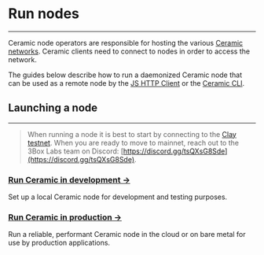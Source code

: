 # Run nodes

---

Ceramic node operators are responsible for hosting the various [Ceramic networks](../learn/networks.md). Ceramic clients need to connect to nodes in order to access the network.

The guides below describe how to run a daemonized Ceramic node that can be used as a remote node by the [JS HTTP Client](https://developers.ceramic.network/build/javascript/installation/#js-http-client) or the [Ceramic CLI](https://developers.ceramic.network/build/cli/installation/#4-configure-a-node-url).

## **Launching a node**

---

> When running a node it is best to start by connecting to the [Clay testnet](https://developers.ceramic.network/learn/networks/#clay-testnet). When you are ready to move to mainnet, reach out to the 3Box Labs team on Discord: [https://discord.gg/tsQXsG8Sde](https://discord.gg/tsQXsG8Sde).

### [**Run Ceramic in development →**](../build/cli/installation.md)

Set up a local Ceramic node for development and testing purposes.

### [**Run Ceramic in production →**](./nodes/nodes.md)

Run a reliable, performant Ceramic node in the cloud or on bare metal for use by production applications.
